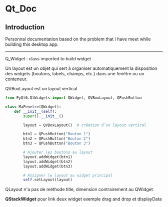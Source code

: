 # Qt_Doc


## Introduction

Personnal documentation based on the problem that i have meet while building this desktop app.


___

Q_Widget : class imported to build widget 

Un layout est un objet qui sert à organiser automatiquement la disposition des widgets (boutons, labels, champs, etc.) dans une fenêtre ou un conteneur.

QVBoxLayout est un layout vertical

```python
from PyQt6.QtWidgets import QWidget, QVBoxLayout, QPushButton

class MaFenetre(QWidget):
    def __init__(self):
        super().__init__()

        layout = QVBoxLayout()  # création d’un layout vertical

        btn1 = QPushButton("Bouton 1")
        btn2 = QPushButton("Bouton 2")
        btn3 = QPushButton("Bouton 3")

        # Ajouter les boutons au layout
        layout.addWidget(btn1)
        layout.addWidget(btn2)
        layout.addWidget(btn3)

        # Assigner le layout au widget principal
        self.setLayout(layout)
```


QLayout n'a pas de méthode title, dimension contrairement au QWidget





**QStackWidget** pour link deux widget exemple drag and drop et displayData
